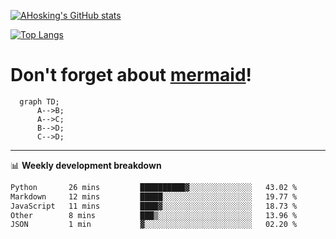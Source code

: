 [![AHosking's GitHub stats](https://github-readme-stats.vercel.app/api?username=ahosking&count_private=true&show_icons=true&theme=onedark&hide_rank=true&include_all_commits=true)](https://github.com/ahosking)

[![Top Langs](https://github-readme-stats.vercel.app/api/top-langs/?username=ahosking&layout=compact&theme=onedark)](https://github.com/ahosking)


# Don't forget about [mermaid](https://github.blog/2022-02-14-include-diagrams-markdown-files-mermaid/)!

```mermaid
  graph TD;
      A-->B;
      A-->C;
      B-->D;
      C-->D;
```
-------

📊 **Weekly development breakdown**

<!--START_SECTION:waka-->

```txt
Python       26 mins         ██████████▓░░░░░░░░░░░░░░   43.02 %
Markdown     12 mins         █████░░░░░░░░░░░░░░░░░░░░   19.77 %
JavaScript   11 mins         ████▓░░░░░░░░░░░░░░░░░░░░   18.73 %
Other        8 mins          ███▒░░░░░░░░░░░░░░░░░░░░░   13.96 %
JSON         1 min           ▓░░░░░░░░░░░░░░░░░░░░░░░░   02.20 %
```

<!--END_SECTION:waka-->
